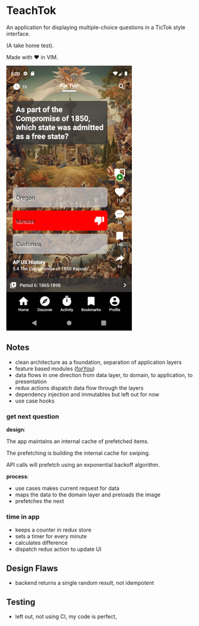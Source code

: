 # TeachTok

An application for displaying multiple-choice questions in a TicTok style interface.

(A take home test).

Made with ♥ in VIM.

![screenshot](doc/screenshot.png)

## Notes

- clean architecture as a foundation, separation of application layers
- feature based modules ([forYou](src/feature/forYou))
- data flows in one direction from data layer, to domain, to application, to presentation
- redux actions dispatch data flow through the layers
- dependency injection and immutables but left out for now
- use case hooks

### get next question

**design**:

The app maintains an internal cache of prefetched items.

The prefetching is building the internal cache for swiping.

API calls will prefetch using an exponential backoff algorithm.

**process**:

- use cases makes current request for data
- maps the data to the domain layer and preloads the image
- prefetches the next

### time in app

- keeps a counter in redux store
- sets a timer for every minute
- calculates difference
- dispatch redux action to update UI

## Design Flaws

- backend returns a single random result, not idempotent

## Testing

- left out, not using CI, my code is perfect,
